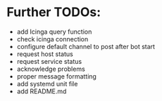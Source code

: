 # Further TODOs:

* add Icinga query function
* check icinga connection
* configure default channel to post after bot start
* request host status
* request service status
* acknowledge problems
* proper message formatting
* add systemd unit file
* add README.md

